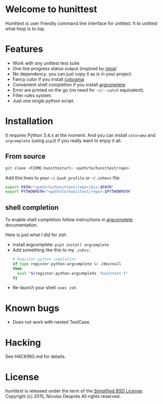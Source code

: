 # Welcome to hunittest

Hunittest is user friendly command line interface for unittest.
It to unittest what htop is to top.

# Features

* Work with any unittest test suite
* One line progress status output (inspired by
  [ninja](https://github.com/martine/ninja))
* No dependency: you can just copy it as is in your project.
* Fancy color if you install [colorama](https://pypi.python.org/pypi/colorama)
* Convenient shell completion if you install
  [argcomplete](https://pypi.python.org/pypi/argcomplete)
* Error are printed on the go (no need for `-c/--catch` equivalent).
* Filter rules system.
* Just one single python script.

# Installation

It requires Python 3.4.x at the moment. And you can install `colorama` and
`argcomplete` (using `pip3`) if you really want to enjoy it all.

## From source

```sh
git clone <FIXME:hunittesturl> <path/to/hunittest/repo>
```

Add this lines to your `~/.bash_profile` or `~/.zshenv` file:

```sh
export PATH="<path/to/hunittest/repo>/bin:$PATH"
export PYTHONPATH="<path/to/hunittest/repo>:$PYTHONPATH"
```

## shell completion

To enable shell completion follow instructions in
[argcomplete](https://pypi.python.org/pypi/argcomplete) documentation.

Here is just what I did for *zsh*:
* install argcomplete: `pip3 install argcomplete`
* Add something like this to my `.zshrc`:
  ```sh
  # Register python completion
  if type register-python-argcomplete &> /dev/null
  then
    eval "$(register-python-argcomplete 'hunittest')"
  fi
  ```
* Re-launch your shell: `exec zsh`

# Known bugs

* Does not work with nested TestCase.

# Hacking

See HACKING.md for details.

# License

_hunittest_ is released under the term of the [Simplified BSD License](http://choosealicense.com/licenses/bsd-2-clause).
Copyright (c) 2015, Nicolas Desprès
All rights reserved.
